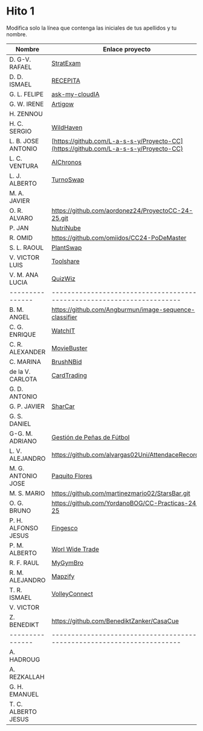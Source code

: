 # Hito 1

Modifica solo la línea que contenga las iniciales de tus apellidos y tu nombre.

| Nombre       | Enlace proyecto                                                                    | Versión      |
| --------------- | ----------------------------------------------------------------------- | -------------- |
| D. G-V. RAFAEL | <!--enlace-->    [StratExam](https://github.com/rafadgvc/CC-app.git)               | <!--versión-->  1.0.0 |
| D. D. ISMAEL        | [RECEPITA](https://github.com/MiixZ/recepita)                           | 0.1.           |
| G. L. FELIPE | [ask-my-cloudIA](https://github.com/feglez/ask-my-cloudIA)                                                           | v1.0.0 |
| G. W. IRENE | <!--enlace--> [Artigow](https://github.com/irenegowh/Artigow)                                                          | <!--versión--> 1.0.0|
| H. ZENNOU | <!--enlace-->                                                           | <!--versión--> |
| H. C. SERGIO | [WildHaven](https://github.com/SergioHrvas/CloudComputing1MII)               | v0.1 |
| L. B. JOSE ANTONIO | [https://github.com/L-a-s-s-y/Proyecto-CC](https://github.com/L-a-s-s-y/Proyecto-CC)                       | <!--versión--> |
| L. C. VENTURA | [AIChronos](https://github.com/v-lastrucci-c/MII_CC_UGR)                         | v0.0.1 |
| L. J. ALBERTO | [TurnoSwap](https://github.com/albertolj/TurnoSwap)                                                          | <!--versión--> |
| M. A. JAVIER | <!--enlace-->                                                           | <!--versión--> |
| O. R. ALVARO | https://github.com/aordonez24/ProyectoCC-24-25.git                                                        | v1.0 |                                                       | <!--versión--> |
| P. JAN | [NutriNube](https://github.com/pfeifer-j/CC-24-25_NutriNube/) | <!--version--> v0.0.1 |
| R. OMID | https://github.com/omiidos/CC24-PoDeMaster                                                     | Version 1.0 |
| S. L. RAOUL | [PlantSwap](https://github.com/RaoulLuque/PlantSwap?tab=readme-ov-file#milestone-1)                                                           | v0.0.1.       |
| V. VICTOR LUIS | [Toolshare](https://github.com/ge65luz/ToolShare)                       | 0.0.1 |
| V. M. ANA LUCIA | [QuizWiz](https://github.com/anaviico/QuizWiz)| v0.0.1 |
| --------------- | ----------------------------------------------------------------------- | -------------- |
| B. M. ANGEL | https://github.com/Angburmun/image-sequence-classifier                      | 0.1 |
| C. G. ENRIQUE | [WatchIT](https://github.com/cgenrique/WatchIT/tree/main/hito1)    | 1.0.0 |
| C. R. ALEXANDER | [MovieBuster](https://github.com/AlexColladodev/MovieBuster/tree/main/hito1)                                                           | 0.1 |
| C. MARINA | [BrushNBid](https://github.com/marinajcs/BrushNBid)                           | v1.0.0 |
| de la V. CARLOTA | [CardTrading](https://github.com/carlotiii30/CardTrading)         | v1.0.0 |
| G. D. ANTONIO | <!--enlace-->                                                           | <!--versión--> |
| G. P. JAVIER |[SharCar](https://github.com/javigp2002/Sharcar)                | v0.0.1 |
| G. S. DANIEL | <!--enlace-->                                                           | <!--versión--> |
| G-G. M. ADRIANO | [Gestión de Peñas de Fútbol ](https://github.com/adrianoggm/CC.2024-2025.Gestion-de-penas-de-futbol.git) | <!--versión--> |
| L. V. ALEJANDRO | https://github.com/alvargas02Uni/AttendaceRecords                                                           | v1.0|
| M. G. ANTONIO JOSE | [Paquito Flores](https://github.com/tosito1/Cloud-Computing/tree/main)                                                           | 1.0 |
| M. S. MARIO | https://github.com/martinezmario02/StarsBar.git                                                           | 1.0 |
| O. G. BRUNO | https://github.com/YordanoBOG/CC-Practicas-24-25                           | 1.0 |
| P. H. ALFONSO JESUS | [Fingesco](https://github.com/AlfonsoJPH/fingesco)              | 0.0.0 |
| P. M. ALBERTO | [Worl Wide Trade](https://github.com/RedRiotTank/WorldWideTrade)   | 0.0.0|
| R. F. RAUL | [MyGymBro](https://github.com/RaulRF02/MyGymBro)                        | 1.0.0          |
| R. M. ALEJANDRO | [Mapzify](https://github.com/alerodger/Mapzify)                             | 0.1 |
| T. R. ISMAEL | [VolleyConnect ](https://github.com/ismeh/VolleyConnect)                                                           | 0.1 |
| V. VICTOR | <!--enlace-->                                                           | <!--versión--> |
| Z. BENEDIKT | https://github.com/BenediktZanker/CasaCue | 0.0.1-development |
| --------------- | ----------------------------------------------------------------------- | -------------- |
| A. HADROUG | <!--enlace-->                                                           | <!--versión--> |
| A. REZKALLAH | <!--enlace-->                                                           | <!--versión--> |
| G. H. EMANUEL | <!--enlace-->                                                           | <!--versión--> |
| T. C. ALBERTO JESUS | <!--enlace-->                                                           | <!--versión--> |
